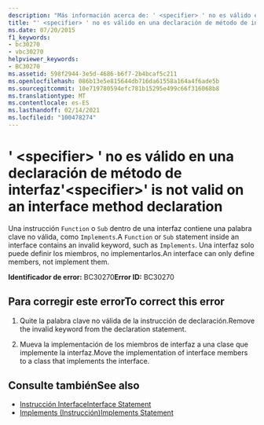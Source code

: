 ```yaml
---
description: "Más información acerca de: ' <specifier> ' no es válido en una declaración de método de interfaz"
title: "' <specifier> ' no es válido en una declaración de método de interfaz"
ms.date: 07/20/2015
f1_keywords:
- bc30270
- vbc30270
helpviewer_keywords:
- BC30270
ms.assetid: 598f2944-3e5d-4686-b6f7-2b4bcaf5c211
ms.openlocfilehash: 086b13e5e815644db716da61558a164a4f6ade5b
ms.sourcegitcommit: 10e719780594efc781b15295e499c66f316068b8
ms.translationtype: MT
ms.contentlocale: es-ES
ms.lasthandoff: 02/14/2021
ms.locfileid: "100478274"
---
```

# <a name="specifier-is-not-valid-on-an-interface-method-declaration"></a><span data-ttu-id="6b4b1-103">' \<specifier> ' no es válido en una declaración de método de interfaz</span><span class="sxs-lookup"><span data-stu-id="6b4b1-103">'\<specifier>' is not valid on an interface method declaration</span></span>

<span data-ttu-id="6b4b1-104">Una instrucción `Function` o `Sub` dentro de una interfaz contiene una palabra clave no válida, como `Implements`.</span><span class="sxs-lookup"><span data-stu-id="6b4b1-104">A `Function` or `Sub` statement inside an interface contains an invalid keyword, such as `Implements`.</span></span> <span data-ttu-id="6b4b1-105">Una interfaz solo puede definir los miembros, no implementarlos.</span><span class="sxs-lookup"><span data-stu-id="6b4b1-105">An interface can only define members, not implement them.</span></span>  
  
 <span data-ttu-id="6b4b1-106">**Identificador de error:** BC30270</span><span class="sxs-lookup"><span data-stu-id="6b4b1-106">**Error ID:** BC30270</span></span>  
  
## <a name="to-correct-this-error"></a><span data-ttu-id="6b4b1-107">Para corregir este error</span><span class="sxs-lookup"><span data-stu-id="6b4b1-107">To correct this error</span></span>  
  
1. <span data-ttu-id="6b4b1-108">Quite la palabra clave no válida de la instrucción de declaración.</span><span class="sxs-lookup"><span data-stu-id="6b4b1-108">Remove the invalid keyword from the declaration statement.</span></span>  
  
2. <span data-ttu-id="6b4b1-109">Mueva la implementación de los miembros de interfaz a una clase que implemente la interfaz.</span><span class="sxs-lookup"><span data-stu-id="6b4b1-109">Move the implementation of interface members to a class that implements the interface.</span></span>  
  
## <a name="see-also"></a><span data-ttu-id="6b4b1-110">Consulte también</span><span class="sxs-lookup"><span data-stu-id="6b4b1-110">See also</span></span>

- [<span data-ttu-id="6b4b1-111">Instrucción Interface</span><span class="sxs-lookup"><span data-stu-id="6b4b1-111">Interface Statement</span></span>](../language-reference/statements/interface-statement.md)
- [<span data-ttu-id="6b4b1-112">Implements (Instrucción)</span><span class="sxs-lookup"><span data-stu-id="6b4b1-112">Implements Statement</span></span>](../language-reference/statements/implements-statement.md)
